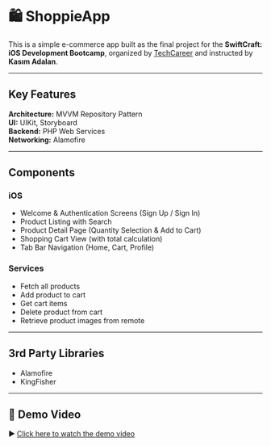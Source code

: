 # 🛍️ ShoppieApp

This is a simple e-commerce app built as the final project for the **SwiftCraft: iOS Development Bootcamp**, organized by [TechCareer](https://techcareer.net) and instructed by **Kasım Adalan**.

---

## Key Features

**Architecture:** MVVM Repository Pattern  
**UI:** UIKit, Storyboard  
**Backend:** PHP Web Services  
**Networking:** Alamofire

---

## Components

### iOS
- Welcome & Authentication Screens (Sign Up / Sign In)  
- Product Listing with Search  
- Product Detail Page (Quantity Selection & Add to Cart)  
- Shopping Cart View (with total calculation)  
- Tab Bar Navigation (Home, Cart, Profile)

### Services
- Fetch all products  
- Add product to cart  
- Get cart items  
- Delete product from cart  
- Retrieve product images from remote

---

## 3rd Party Libraries

- Alamofire
- KingFisher

---

## 🎥 Demo Video

▶️ [Click here to watch the demo video](https://github.com/user-attachments/assets/2d9dc708-1c81-4f7f-a6d4-30e3632f5070)

